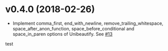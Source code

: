# v0.4.0 (2018-02-26)
- Implement comma_first, end_with_newline, remove_trailing_whitespace, space_after_anon_function, space_before_conditional and space_in_paren options of Unibeautify. See [#13](https://github.com/Unibeautify/beautifier-eslint/issues/13)

test
